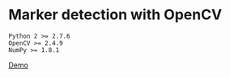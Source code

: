 # Marker detection with OpenCV

	Python 2 >= 2.7.6
	OpenCV >= 2.4.9
	NumPy >= 1.8.1

[Demo](https://www.youtube.com/watch?v=D3peViBlXh0)